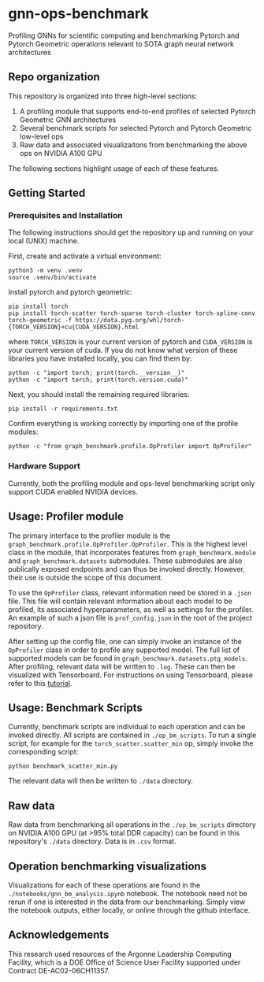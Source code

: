 # gnn-ops-benchmark
Profiling GNNs for scientific computing and benchmarking Pytorch and Pytorch Geometric operations relevant to SOTA graph neural network architectures

## Repo organization

This repository is organized into three high-level sections: 

1. A profiling module that supports end-to-end profiles of selected Pytorch Geometric GNN architectures
2. Several benchmark scripts for selected Pytorch and Pytorch Geometric low-level ops
3. Raw data and associated visualizaitons from benchmarking the above ops on NVIDIA A100 GPU

The following sections highlight usage of each of these features. 

## Getting Started

### Prerequisites and Installation

The following instructions should get the repository up and running on your local (UNIX) machine. 

First, create and activate a virtual environment:

```
python3 -m venv .venv
source .venv/bin/activate
```

Install pytorch and pytorch geometric:
```
pip install torch
pip install torch-scatter torch-sparse torch-cluster torch-spline-conv torch-geometric -f https://data.pyg.org/whl/torch-{TORCH_VERSION}+cu{CUDA_VERSION}.html
```
where `TORCH_VERSION` is your current version of pytorch and `CUDA_VERSION` is your current version of cuda. If you do not know what version of these libraries you have installed locally, you can find them by:

```
python -c "import torch; print(torch.__version__)"
python -c "import torch; print(torch.version.cuda)"
```

Next, you should install the remaining required libraries:

```
pip install -r requirements.txt
```

Confirm everything is working correctly by importing one of the profile modules:

```
python -c "from graph_benchmark.profile.OpProfiler import OpProfiler"
```

### Hardware Support

Currently, both the profiling module and ops-level benchmarking script only support CUDA enabled NVIDIA devices. 


## Usage: Profiler module 

The primary interface to the profiler module is the `graph_benchmark.profile.OpProfiler.OpProfiler`. This is the highest level class in the module, that incorporates features from `graph_benchmark.module` and `graph_benchmark.datasets` submodules. These submodules are also publically exposed endpoints and can thus be invoked directly. However, their use is outside the scope of this document. 

To use the `OpProfiler` class, relevant information need be stored in a `.json` file. This file will contain relevant information about each model to be profiled, its associated hyperparameters, as well as settings for the profiler. An example of such a json file is `prof_config.json` in the root of the project repository. 

After setting up the config file, one can simply invoke an instance of the `OpProfiler` class in order to profile any supported model. The full list of supported models can be found in `graph_benchmark.datasets.ptg_models`. After profiling, relevant data will be written to `.log`. These can then be visualized with Tensorboard. For instructions on using Tensorboard, please refer to this [tutorial](https://pytorch.org/tutorials/recipes/recipes/tensorboard_with_pytorch.html). 

## Usage: Benchmark Scripts

Currently, benchmark scripts are individual to each operation and can be invoked directly. All scripts are contained in `./op_bm_scripts`. To run a single script, for example for the `torch_scatter.scatter_min` op, simply invoke the corresponding script:

```
python benchmark_scatter_min.py
```
The relevant data will then be written to `./data` directory.


## Raw data
Raw data from benchmarking all operations in the `./op_bm_scripts` directory on NVIDIA A100 GPU (at >95% total DDR capacity) can be found in this repository's `./data` directory. Data is in `.csv` format. 

## Operation benchmarking visualizations

Visualizations for each of these operations are found in the `./notebooks/gnn_bm_analysis.ipynb` notebook. The notebook need not be rerun if one is interested in the data from our benchmarking. Simply view the notebook outputs, either locally, or online through the github interface. 





## Acknowledgements

This research used resources of the Argonne Leadership Computing Facility, which is a DOE Office of Science User Facility supported under Contract DE-AC02-06CH11357.

